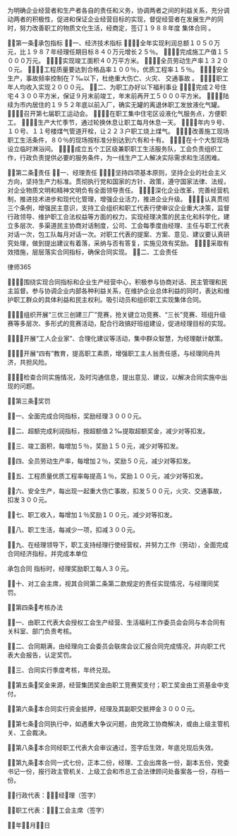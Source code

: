 
 为明确企业经营者和生产者各自的责任和义务，协调两者之间的利益关系，充分调动两者的积极性，促进和保证企业经营目标的实现，督促经营者在发展生产的同时，努力改善职工的物质文化生活，经商定，签订１９８８年度
集体合同
。
 
 第一条承包指标
 一、经济技术指标
 １．全年实现利润总额１０５０万元，比１９８７年经理任期目标８４０万元增长２５％。
 ２．完成施工产值１５０００万元。
 ３．实现竣工面积４０万平方米。
 ４．全员劳动生产率１３２００元。
 ５．工程质量要达到合格品率１００％，优质工程率１５％。
 ６．安全生产，事故频率控制在７‰以下，杜绝重大伤亡、火灾、
交通事故
。
 ７．职工年人均收入实现２０００元。
 二、为职工办好以下福利事业
 １．完成２号住宅４３００平方米，保证９月末前竣工，年末前再开工５０００平方米。
 ２．陆续为市内居住的１９５２年底以前入厂，确实无罐的离退休职工发放液化气罐。
 ３．召开第七届职工运动会。
 ４．在职工集中住宅区设液化气服务点，方便职工。
 ５．生产大忙季节，通过轮换休息让职工每月休息一天。
 ６．年内９号、１０号、１１号楼煤气管道开栓，让２２３户职工烧上煤气。
 ７．改善施工现场职工生活条件，８０％的现场按标准分别达到六有和十有。
 ８．在十个大型现场设立临时淋浴间。
 ９．成立五个工区级兼职职工生活服务队，工会负责组织工作，行政负责提供必要的服务条件，为一线生产工人解决实际需求和生活困难。
 
 
 第二条责任
 一、经理责任
 １．坚持四项基本原则，坚持企业的社会主义方向，坚持生产力标准。贯彻执行党和国家的方针、政策，遵守国家法律、法规，对企业物质文明和精神文明负有全面领导责任。
 ２．深化企业改革，完善经营机制，推进技术进步和现代化管理，增强企业活力，推进企业升级。
 ３．认真贯彻三个条例，增强民主意识，支持工会组织和职工代表行使审议企业重大决策，监督行政领导、维护职工合法权益等方面的权力，实现经理决策的民主化和科学化，建立多层次、多渠道民主协商对话制度，公司、工会每季度由经理、主任与职工代表对话一次，包工队每月对话一次。对职工代表的提案、方案、意见、建议要认真研究处理，做到提出建议有着落，采纳与否有答复，实施见效有奖励。
 ４．采取有效措施，层层落实合同指标，确保合同实现。
 二、工会责任




 
律师365






 １．围绕实现合同指标和企业生产经营中心，积极参与协商对话、民主管理和民主监督。参与协调企业内部各种利益关系，在维护企业总体利益的同时，表达和维护职工群众的具体利益和民主权利。吸引动员和组织职工实现集体合同。

 ２．组织开展“三优三创建三厂”竞赛，抢关键立功竞赛、“三长”竞赛、班组升级赛等多层次、多形式的竞赛活动，配合行政搞好班组建设，促进经理目标的实现。

 ３．开展“工人企业家”、合理化建议等活动，集中群众智慧，为经理献计献策。

 ４．开展“四有”教育，提高职工素质，增强职工主人翁责任感，与经理同舟共济，共担风险。

 ５．检查合同实施情况，及时沟通信息，提出意见、建议，以解决合同实施中出现的问题。

 

 

 第三条奖罚

 一、全面完成合同指标，奖励经理３０００元。

 二、超额完成利润指标，按超额值２‰提取超额奖金，减少对等扣发。

 三、竣工面积，每增加５％，奖励１５０元，减少对等扣发。

 四、全员劳动生产率，每增加２％，奖励５０元，减少对等扣发。

 五、工程质量优质工程率每提高１％，奖励１００元，减少对等扣发。

 六、安全生产，每出现一起重大伤亡事故，扣发５００元，火灾、交通事故，扣发３００元。

 七、职工收入，每增加１％奖励１００元，减少对等扣发。

 八、职工生活，每减少一项，扣减３００元。

 九、在经理领导下，职工支持经理行使经营权，并努力工作（劳动），全面完成合同经济指标，并完成本单位

承包合同
指标时，经理奖励职工每人３０元。

 十、对工会主席，视其合同第二条第二款规定的责任实现情况，与经理同奖罚。

 

 

 第四条考核办法

 一、由职工代表大会授权工会生产经营、生活福利工作委员会会同与本合同有关科室、部门负责考核。

 二、合同期满，由经理向工会委员会联席会议汇报合同完成情况，并向职工代表大会报告，认定奖罚。

 三、合同实行季度考核，年终兑现。

 

 

 第五条奖金来源，经营集团奖金由职工竞赛奖支付；职工奖金由工资基金中支付。

 

 

 第六条本合同实行资金抵押，经理及其副职交抵押金３０００元。

 

 

 第七条合同执行中，如遇重大争议问题，由党政工协商解决，或由上级主管机关、工会裁决。

 

 

 第八条本合同经职工代表大会审议通过，签字后生效，年底兑现后失效。

 

 

 第九条本合同一式七份，正本二份，经理、工会出席各一份，副本五份，党委书记一份，报行政主管机关、上级工会和市总工会法律顾问处备案各一份，存档一份。

 行政代表：经理（签字）

 职工代表：工会主席（签字）

 年月日 


 

 
 
 
 
 
  


  
 

  


  


  
 
 
 
 

